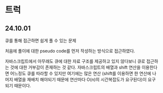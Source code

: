 # 트럭

## 24.10.01
큐를 통해 접근하면 쉽게 풀 수 있는 문제

처음에 풀이에 대한 pseudo code를 먼저 작성하는 방식으로 접근하였다.

자바스크립트에서 아무래도 큐에 대한 자료 구조를 제공하고 있지 않다보니 큐로 접근하는 것에 대한 거부감이 존재하는 것 같다. 자바스크립트의 배열과 shift 연산을 이용한다면 어느정도 큐를 따라할 수 있지만 여기에는 많은 연산 (shift를 이용하면 한 연산에 나머지 배열을 재배치 해야되기 때문에 연산마다 O(n)의 시간복잡도가 요구된다)이 요구되기 때문이다. 